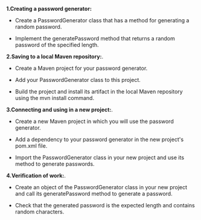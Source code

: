 __1.Creating a password generator:__
* Create a PasswordGenerator class that has a method for generating a random password.

* Implement the generatePassword method that returns a random password of the specified length.

__2.Saving to a local Maven repository:__.

* Create a Maven project for your password generator.

* Add your PasswordGenerator class to this project.
* Build the project and install its artifact in the local Maven repository using the mvn install command.

__3.Connecting and using in a new project:__.

* Create a new Maven project in which you will use the password generator.

* Add a dependency to your password generator in the new project's pom.xml file.

* Import the PasswordGenerator class in your new project and use its method to generate passwords.

__4.Verification of work:__.

* Create an object of the PasswordGenerator class in your new project and call its generatePassword method to generate a password.

* Check that the generated password is the expected length and contains random characters.
